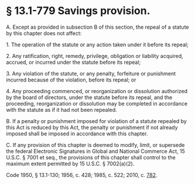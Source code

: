 # § 13.1-779 Savings provision.

<p>A. Except as provided in subsection B of this section, the repeal of a statute by this chapter does not affect:</p><p>1. The operation of the statute or any action taken under it before its repeal;</p><p>2. Any ratification, right, remedy, privilege, obligation or liability acquired, accrued, or incurred under the statute before its repeal;</p><p>3. Any violation of the statute, or any penalty, forfeiture or punishment incurred because of the violation, before its repeal; or</p><p>4. Any proceeding commenced, or reorganization or dissolution authorized by the board of directors, under the statute before its repeal, and the proceeding, reorganization or dissolution may be completed in accordance with the statute as if it had not been repealed.</p><p>B. If a penalty or punishment imposed for violation of a statute repealed by this Act is reduced by this Act, the penalty or punishment if not already imposed shall be imposed in accordance with this chapter.</p><p>C. If any provision of this chapter is deemed to modify, limit, or supersede the federal Electronic Signatures in Global and National Commerce Act, 15 U.S.C. § 7001 et seq., the provisions of this chapter shall control to the maximum extent permitted by 15 U.S.C. § 7002(a)(2).</p><p>Code 1950, § 13.1-130; 1956, c. 428; 1985, c. 522; 2010, c. <a href='http://lis.virginia.gov/cgi-bin/legp604.exe?101+ful+CHAP0782'>782</a>.</p>
